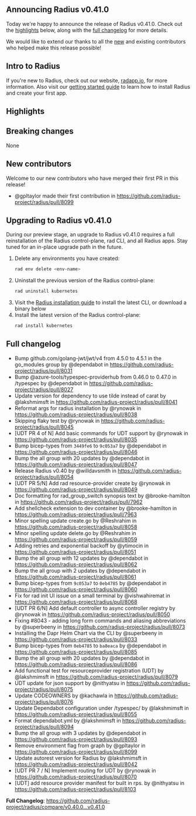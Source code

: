 ## Announcing Radius v0.41.0

Today we're happy to announce the release of Radius v0.41.0. Check out the [highlights](#highlights) below, along with the [full changelog](#full-changelog) for more details.

We would like to extend our thanks to all the [new](#new-contributors) and existing contributors who helped make this release possible!

## Intro to Radius

If you're new to Radius, check out our website, [radapp.io](https://radapp.io), for more information. Also visit our [getting started guide](https://docs.radapp.io/getting-started/) to learn how to install Radius and create your first app.

## Highlights

<!-- TALK TO THE PM TEAM ABOUT WHAT HIGHLIGHTS TO ADD HERE -->

## Breaking changes

None

## New contributors

Welcome to our new contributors who have merged their first PR in this release!

* @gpltaylor made their first contribution in https://github.com/radius-project/radius/pull/8099

## Upgrading to Radius v0.41.0

During our preview stage, an upgrade to Radius v0.41.0 requires a full reinstallation of the Radius control-plane, rad CLI, and all Radius apps. Stay tuned for an in-place upgrade path in the future.

1. Delete any environments you have created:
   ```bash
   rad env delete <env-name>
   ```
2. Uninstall the previous version of the Radius control-plane:
   ```bash
   rad uninstall kubernetes
   ```
3. Visit the [Radius installation guide](https://docs.radapp.io/getting-started/install/) to install the latest CLI, or download a binary below
4. Install the latest version of the Radius control-plane:
   ```bash
   rad install kubernetes
   ```

## Full changelog

* Bump github.com/golang-jwt/jwt/v4 from 4.5.0 to 4.5.1 in the go_modules group by @dependabot in https://github.com/radius-project/radius/pull/8031
* Bump @azure-tools/typespec-providerhub from 0.46.0 to 0.47.0 in /typespec by @dependabot in https://github.com/radius-project/radius/pull/8027
* Update version for dependency to use tilde instead of carat by @lakshmimsft in https://github.com/radius-project/radius/pull/8041
* Reformat args for radius installation by @rynowak in https://github.com/radius-project/radius/pull/8038
* Skipping flaky test by @rynowak in https://github.com/radius-project/radius/pull/8045
* [UDT PR 4 of N] Add basic commands for UDT support by @rynowak in https://github.com/radius-project/radius/pull/8035
* Bump bicep-types from `3449fe6` to `9c053a7` by @dependabot in https://github.com/radius-project/radius/pull/8046
* Bump the all group with 20 updates by @dependabot in https://github.com/radius-project/radius/pull/8047
* Release Radius v0.40 by @willdavsmith in https://github.com/radius-project/radius/pull/8054
* [UDT PR 5/N] Add rad resource-provider create by @rynowak in https://github.com/radius-project/radius/pull/8049
* Doc formatting for rad_group_switch synopsis text by @brooke-hamilton in https://github.com/radius-project/radius/pull/7962
* Add shellcheck extension to dev container by @brooke-hamilton in https://github.com/radius-project/radius/pull/7963
* Minor spelling update create.go by @Reshrahim in https://github.com/radius-project/radius/pull/8058
* Minor spelling update delete.go by @Reshrahim in https://github.com/radius-project/radius/pull/8059
* Adding retries and exponential backoff by @ytimocin in https://github.com/radius-project/radius/pull/8051
* Bump the all group with 12 updates by @dependabot in https://github.com/radius-project/radius/pull/8062
* Bump the all group with 2 updates by @dependabot in https://github.com/radius-project/radius/pull/8061
* Bump bicep-types from `9c053a7` to `0eb4785` by @dependabot in https://github.com/radius-project/radius/pull/8060
* Fix for rad init UI issue on a small terminal by @vishwahiremat in https://github.com/radius-project/radius/pull/8068
* [UDT PR 6/N] Add default controller to async controller registry by @rynowak in https://github.com/radius-project/radius/pull/8050
* Fixing #8043 - adding long form commands and aliasing abbreviations by @superbeeny in https://github.com/radius-project/radius/pull/8073
* Installing the Dapr Helm Chart via the CLI by @superbeeny in https://github.com/radius-project/radius/pull/8033
* Bump bicep-types from `0eb4785` to `ba8eaca` by @dependabot in https://github.com/radius-project/radius/pull/8085
* Bump the all group with 20 updates by @dependabot in https://github.com/radius-project/radius/pull/8086
* Add functional test for resourceprovider registration (UDT) by @lakshmimsft in https://github.com/radius-project/radius/pull/8079
* UDT update for json support by @nithyatsu in https://github.com/radius-project/radius/pull/8075
* Update CODEOWNERS by @kachawla in https://github.com/radius-project/radius/pull/8076
* Update Dependabot configuration under /typespec/  by @lakshmimsft in https://github.com/radius-project/radius/pull/8055
* Format dependabot.yml by @lakshmimsft in https://github.com/radius-project/radius/pull/8094
* Bump the all group with 3 updates by @dependabot in https://github.com/radius-project/radius/pull/8093
* Remove environment flag from graph by @gpltaylor in https://github.com/radius-project/radius/pull/8099
* Update autorest version for Radius  by @lakshmimsft in https://github.com/radius-project/radius/pull/8042
* [UDT PR 7 / N] Implement routing for UDT by @rynowak in https://github.com/radius-project/radius/pull/8070
* [UDT] add resource provider manifest for built in rps. by @nithyatsu in https://github.com/radius-project/radius/pull/8103

**Full Changelog**: https://github.com/radius-project/radius/compare/v0.40.0...v0.41.0


